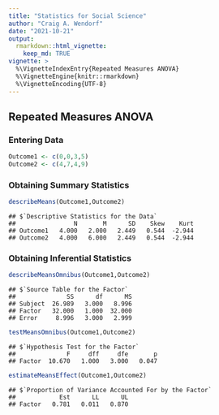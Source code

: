 ```yaml
---
title: "Statistics for Social Science"
author: "Craig A. Wendorf"
date: "2021-10-21"
output: 
  rmarkdown::html_vignette:
    keep_md: TRUE
vignette: >
  %\VignetteIndexEntry{Repeated Measures ANOVA}
  %\VignetteEngine{knitr::rmarkdown}
  %\VignetteEncoding{UTF-8}
---
```






## Repeated Measures ANOVA

### Entering Data


```r
Outcome1 <- c(0,0,3,5)
Outcome2 <- c(4,7,4,9)
```

### Obtaining Summary Statistics


```r
describeMeans(Outcome1,Outcome2)
```

```
## $`Descriptive Statistics for the Data`
##                N       M      SD    Skew    Kurt
## Outcome1   4.000   2.000   2.449   0.544  -2.944
## Outcome2   4.000   6.000   2.449   0.544  -2.944
```

### Obtaining Inferential Statistics


```r
describeMeansOmnibus(Outcome1,Outcome2)
```

```
## $`Source Table for the Factor`
##              SS      df      MS
## Subject  26.989   3.000   8.996
## Factor   32.000   1.000  32.000
## Error     8.996   3.000   2.999
```


```r
testMeansOmnibus(Outcome1,Outcome2)
```

```
## $`Hypothesis Test for the Factor`
##              F     dff     dfe       p
## Factor  10.670   1.000   3.000   0.047
```


```r
estimateMeansEffect(Outcome1,Outcome2)
```

```
## $`Proportion of Variance Accounted For by the Factor`
##            Est      LL      UL
## Factor   0.781   0.011   0.870
```
